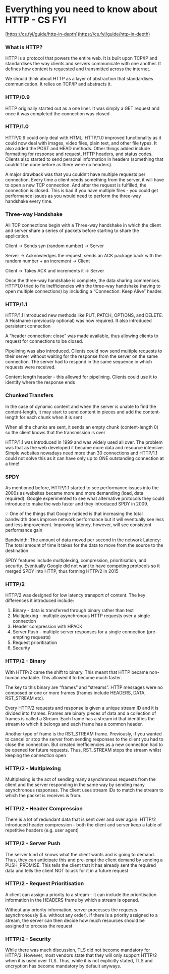 # Everything you need to know about HTTP - CS FYI

[https://cs.fyi/guide/http-in-depth](https://cs.fyi/guide/http-in-depth) 

### What is HTTP?

HTTP is a protocol that powers the entire web. It is built upon TCP/IP and standardises the way clients and servers communicate with one another. It defines how content is requested and transmitted across the internet. 

We should think about HTTP as a layer of abstraction that standardises communication. It relies on TCP/IP and abstracts it. 

### HTTP/0.9

HTTP originally started out as a one liner. It was simply a GET request and once it was completed the connection was closed

### HTTP/1.0

HTTP/0.9 could only deal with HTML. HTTP/1.0 improved functionality as it could now deal with images, video files, plain text, and other file types. It also added the POST and HEAD methods. Other things added include formatting for response and request, HTTP headers, and status codes. Clients also started to send personal information in headers (something that couldn’t be done before as there were no headers).

A major drawback was that you couldn’t have multiple requests per connection. Every time a client needs something from the server, it will have to open a new TCP connection. And after the request is fulfilled, the connection is closed. This is bad if you have multiple files - you could get performance issues as you would need to perform the three-way handshake every time. 

### Three-way Handshake

All TCP connections begin with a Three-way handshake in which the client and server share a series of packets before starting to share the application. 

Client → Sends syn (random number) → Server 

Server → Acknowledges the request, sends an ACK package back with the random number + an increment → Client 

Client → Takes ACK and increments it → Server 

Once the three-way handshake is complete, the data sharing commences. HTTP1.0 tried to fix inefficiencies with the three-way handshake (having to open multiple connections) by including a “Connection: Keep Alive” header. 

### HTTP/1.1

HTTP/1.1 introduced new methods like PUT, PATCH, OPTIONS, and DELETE. A Hostname (previously optional) was now required. It also introduced persistent connection 

A “header connection: close” was made available, thus allowing clients to request for connections to be closed. 

Pipelining was also introduced. Clients could now send multiple requests to their server without waiting for the response from the server on the same connection. The server had to respond in the same sequence in which requests were received. 

Content length header - this allowed for pipelining. Clients could use it to identify where the response ends 

### Chunked Transfers

In the case of dynamic content and when the server is unable to find the content-length, it may start to send content in pieces and add the content-length for each chunk when it is sent 

When all the chunks are sent, it sends an empty chunk (content-length 0) so the client knows that the transmission is over 

HTTP/1.1 was introduced in 1999 and was widely used all over. The problem was that as the web developed it became more data and resource intensive. Simple websites nowadays need more than 30 connections and HTTP/1.1 could not solve this as it can have only up to ONE outstanding connection at a time! 

### SPDY

As mentioned before, HTTP/1.1 started to see performance issues into the 2000s as websites became more and more demanding (load, data required). Google experimented to see what alternative protocols they could introduce to make the web faster and they introduced SPDY in 2009. 

<aside>
💡 One of the things that Google noticed is that increasing the total bandwidth does improve network performance but it will eventually see less and less improvement. Improving latency, however, will see consistent performance gain 

Bandwidth: The amount of data moved per second in the network 
Latency: The total amount of time it takes for the data to move from the source to the destination

</aside>

SPDY features include multiplexing, compression, prioritisation, and security. Eventually Google did not want to have competing protocols so it merged SPDY into HTTP, thus forming HTTP/2 in 2015 

### HTTP/2

HTTP/2 was designed for low latency transport of content. The key differences it introduced include:

1. Binary - data is transferred through binary rather than text 
2. Multiplexing - multiple asynchronous HTTP requests over a single connection
3. Header compression with HPACK 
4. Server Push - multiple server responses for a single connection (pre-empting requests) 
5. Request prioritisation 
6. Security 

### HTTP/2 - Binary

With HTTP/2 came the shift to binary. This meant that HTTP became non-human readable. This allowed it to become much faster. 

The key to this binary are “frames” and “streams”. HTTP messages were no composed or one or more frames (frames include HEADERS, DATA, RST_STREAM etc). 

Every HTTP/2 requests and response is given a unique stream ID and it is divided into frames. Frames are binary pieces of data and a collection of frames is called a Stream. Each frame has a stream id that identifies the stream to which it belongs and each frame has a common header. 

Another type of frame is the RST_STREAM frame. Previously, if you wanted to cancel or stop the server from sending responses to the client you had to close the connection. But created inefficiencies as a new connection had to be opened for future requests. Thus, RST_STREAM stops the stream whilst keeping the connection open 

### HTTP/2 - Multiplexing

Multiplexing is the act of sending many asynchronous requests from the client and the server responding in the same way by sending many asynchronous responses. The client uses stream IDs to match the stream to which the packet is receives is from. 

### HTTP/2 - Header Compression

There is a lot of redundant data that is sent over and over again. HTTP/2 introduced header compression - both the client and server keep a table of repetitive headers (e.g. user agent) 

### HTTP/2 - Server Push

The server kind of knows what the client wants and is going to demand. Thus, they can anticipate this and pre-empt the client demand by sending a PUSH_PROMISE. This tells the client that it has already sent the required data and tells the client NOT to ask for it in a future request 

### HTTP/2 - Request Prioritisation

A client can assign a priority to a stream - it can include the prioritisation information in the HEADERS frame by which a stream is opened. 

Without any priority information, server processes the requests asynchronously (i.e. without any order). If there is a priority assigned to a stream, the server can then decide how much resources should be assigned to process the request 

### HTTP/2 - Security

While there was much discussion, TLS did not become mandatory for HTTP/2. However, most vendors state that they will only support HTTP/2 when it is used over TLS. Thus, while it is not explicitly stated, TLS and encryption has become mandatory by default anyways.